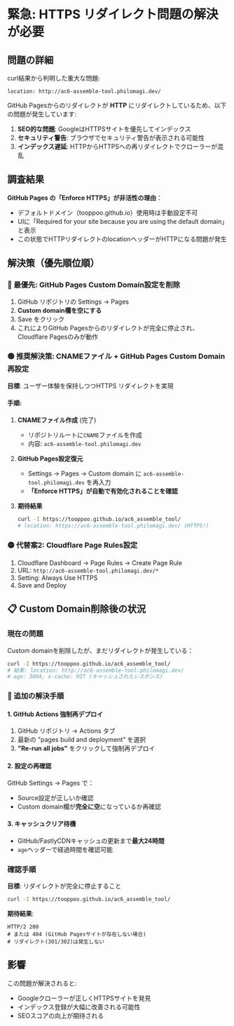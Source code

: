 # 緊急: HTTPS リダイレクト問題の解決が必要

## 問題の詳細

curl結果から判明した重大な問題:

```
location: http://ac6-assemble-tool.philomagi.dev/
```

GitHub Pagesからのリダイレクトが **HTTP** にリダイレクトしているため、以下の問題が発生しています:

1. **SEO的な問題**: GoogleはHTTPSサイトを優先してインデックス
2. **セキュリティ警告**: ブラウザでセキュリティ警告が表示される可能性
3. **インデックス遅延**: HTTPからHTTPSへの再リダイレクトでクローラーが混乱

## 調査結果

**GitHub Pages の「Enforce HTTPS」が非活性の理由**：

- デフォルトドメイン（tooppoo.github.io）使用時は手動設定不可
- UIに「Required for your site because you are using the default domain」と表示
- この状態でHTTPリダイレクトのlocationヘッダーがHTTPになる問題が発生

## 解決策（優先順位順）

### 🔴 最優先: GitHub Pages Custom Domain設定を削除

1. GitHub リポジトリの Settings → Pages
2. **Custom domain欄を空にする**
3. Save をクリック
4. これによりGitHub Pagesからのリダイレクトが完全に停止され、Cloudflare Pagesのみが動作

### 🟢 推奨解決策: CNAMEファイル + GitHub Pages Custom Domain再設定

**目標**: ユーザー体験を保持しつつHTTPS リダイレクトを実現

#### 手順:

1. **CNAMEファイル作成** (完了)
   - リポジトリルートに`CNAME`ファイルを作成
   - 内容: `ac6-assemble-tool.philomagi.dev`

2. **GitHub Pages設定復元**
   - Settings → Pages → Custom domain に `ac6-assemble-tool.philomagi.dev` を再入力
   - **「Enforce HTTPS」が自動で有効化されることを確認**

3. **期待結果**
   ```bash
   curl -I https://tooppoo.github.io/ac6_assemble_tool/
   # location: https://ac6-assemble-tool.philomagi.dev/ (HTTPS!)
   ```

### 🟡 代替案2: Cloudflare Page Rules設定

1. Cloudflare Dashboard → Page Rules → Create Page Rule
2. URL: `http://ac6-assemble-tool.philomagi.dev/*`
3. Setting: Always Use HTTPS
4. Save and Deploy

## 📋 Custom Domain削除後の状況

### 現在の問題

Custom domainを削除したが、まだリダイレクトが発生している：

```bash
curl -I https://tooppoo.github.io/ac6_assemble_tool/
# 結果: location: http://ac6-assemble-tool.philomagi.dev/
# age: 3004, x-cache: HIT (キャッシュされたレスポンス)
```

### 🔧 追加の解決手順

#### 1. GitHub Actions 強制再デプロイ

1. GitHub リポジトリ → Actions タブ
2. 最新の "pages build and deployment" を選択
3. **"Re-run all jobs"** をクリックして強制再デプロイ

#### 2. 設定の再確認

GitHub Settings → Pages で：

- Source設定が正しいか確認
- Custom domain欄が**完全に空**になっているか再確認

#### 3. キャッシュクリア待機

- GitHub/FastlyCDNキャッシュの更新まで**最大24時間**
- `age`ヘッダーで経過時間を確認可能

### 確認手順

**目標**: リダイレクトが完全に停止すること

```bash
curl -I https://tooppoo.github.io/ac6_assemble_tool/
```

**期待結果**:

```
HTTP/2 200
# または 404 (GitHub Pagesサイトが存在しない場合)
# リダイレクト(301/302)は発生しない
```

## 影響

この問題が解決されると:

- Googleクローラーが正しくHTTPSサイトを発見
- インデックス登録が大幅に改善される可能性
- SEOスコアの向上が期待される
